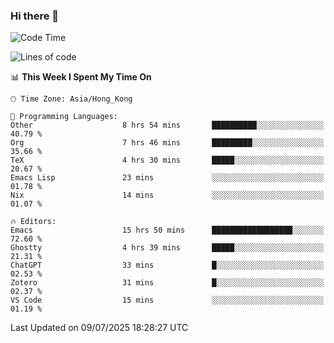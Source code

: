 ### Hi there 👋

<!--
**nicehiro/nicehiro** is a ✨ _special_ ✨ repository because its `README.md` (this file) appears on your GitHub profile.

Here are some ideas to get you started:

- 🔭 I’m currently working on ...
- 🌱 I’m currently learning ...
- 👯 I’m looking to collaborate on ...
- 🤔 I’m looking for help with ...
- 💬 Ask me about ...
- 📫 How to reach me: ...
- 😄 Pronouns: ...
- ⚡ Fun fact: ...
-->

<!--START_SECTION:waka-->
![Code Time](http://img.shields.io/badge/Code%20Time-790%20hrs%206%20mins-blue)

![Lines of code](https://img.shields.io/badge/From%20Hello%20World%20I%27ve%20Written-1.7%20million%20lines%20of%20code-blue)

📊 **This Week I Spent My Time On** 

```text
🕑︎ Time Zone: Asia/Hong_Kong

💬 Programming Languages: 
Other                    8 hrs 54 mins       ██████████░░░░░░░░░░░░░░░   40.79 % 
Org                      7 hrs 46 mins       █████████░░░░░░░░░░░░░░░░   35.66 % 
TeX                      4 hrs 30 mins       █████░░░░░░░░░░░░░░░░░░░░   20.67 % 
Emacs Lisp               23 mins             ░░░░░░░░░░░░░░░░░░░░░░░░░   01.78 % 
Nix                      14 mins             ░░░░░░░░░░░░░░░░░░░░░░░░░   01.07 % 

🔥 Editors: 
Emacs                    15 hrs 50 mins      ██████████████████░░░░░░░   72.60 % 
Ghostty                  4 hrs 39 mins       █████░░░░░░░░░░░░░░░░░░░░   21.31 % 
ChatGPT                  33 mins             █░░░░░░░░░░░░░░░░░░░░░░░░   02.53 % 
Zotero                   31 mins             █░░░░░░░░░░░░░░░░░░░░░░░░   02.37 % 
VS Code                  15 mins             ░░░░░░░░░░░░░░░░░░░░░░░░░   01.19 % 
```


 Last Updated on 09/07/2025 18:28:27 UTC
<!--END_SECTION:waka-->
